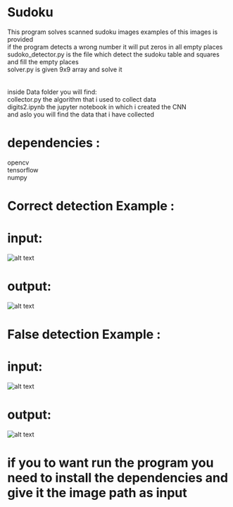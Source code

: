 # Sudoku
This program solves scanned sudoku images examples of this images is provided<br/>
if the program detects a wrong number it will put zeros in all empty places<br/>
sudoko_detector.py is the file which detect the sudoku table and squares and fill the empty places<br/>
solver.py is given 9x9 array and solve it<br/><br/><br/>
inside Data folder you will find:<br/>
  collector.py the algorithm that i used to collect data<br/>
  digits2.ipynb the jupyter notebook in which i created the CNN <br/>
  and aslo you will find the data that i have collected<br>
# dependencies :
opencv<br/>
tensorflow <br/>
numpy<br/>

# Correct detection Example :
# input:

![alt text](https://github.com/Ahmed712441/Sudoku_Scanner/blob/master/h1.png?raw=true)<br/>
# output:

![alt text](https://github.com/Ahmed712441/Sudoku_Scanner/blob/master/solved.jpg?raw=true)<br/>

# False detection Example :
# input:

![alt text](https://github.com/Ahmed712441/Sudoku_Scanner/blob/master/false%20detection.jpg?raw=true)<br/>
# output:
![alt text](https://github.com/Ahmed712441/Sudoku_Scanner/blob/master/missed.jpg?raw=true)
<br/>
# if you to want run the program you need to install the dependencies and give it the image path as input
